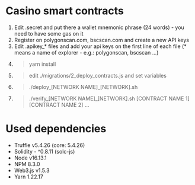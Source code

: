 # Casino smart contracts

1. Edit .secret and put there a wallet mnemonic phrase (24 words) - you need to have some gas on it
2. Register on polygonscan.com, bscscan.com and create a new API keys
3. Edit .apikey_* files and add your api keys on the first line of each file (* means a name of explorer - e.g.: polygonscan, bscscan ...)
4. > yarn install
5. > edit ./migrations/2_deploy_contracts.js and set variables
6. > ./deploy_[NETWORK NAME]_[NETWORK].sh
7. > ./verify_[NETWORK NAME]_[NETWORK].sh [CONTRACT NAME 1] [CONTRACT NAME 2] ...

# Used dependencies

- Truffle v5.4.26 (core: 5.4.26)
- Solidity - ^0.8.11 (solc-js)
- Node v16.13.1
- NPM 8.3.0
- Web3.js v1.5.3
- Yarn 1.22.17

